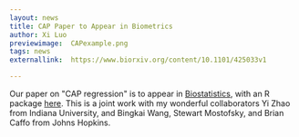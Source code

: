 ```yaml
---
layout: news
title: CAP Paper to Appear in Biometrics
author: Xi Luo
previewimage:  CAPexample.png
tags: news
externallink:  https://www.biorxiv.org/content/10.1101/425033v1

---
```


Our paper  on "CAP regression" is to appear in [Biostatistics](https://www.biorxiv.org/content/10.1101/425033v1), with an R package  [here](https://CRAN.R-project.org/package=cap). This is  a joint work with my wonderful collaborators Yi Zhao from Indiana University,  and Bingkai Wang,  Stewart Mostofsky, and Brian Caffo from Johns Hopkins.
